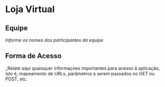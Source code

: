 # Loja Virtual

## Equipe
_Informe os nomes dos participantes da equipe_

## Forma de Acesso
_Relate aqui quaisquer informações importantes para acesso à aplicação, isto é, mapeamento 
de URLs, parâmetros a serem passados no GET ou POST, etc. 
